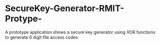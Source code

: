 # SecureKey-Generator-RMIT-Protype-
A prototype application shows a  secure key generator using XOR functions to generate 6 digit file access codes
